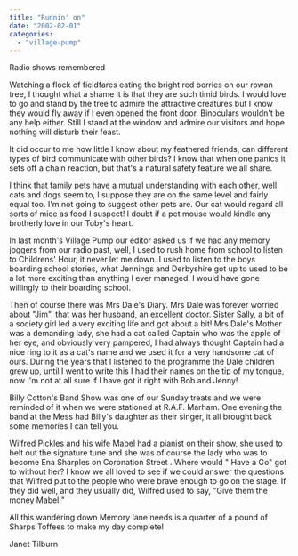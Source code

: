```yaml
---
title: "Runnin' on"
date: "2002-02-01"
categories: 
  - "village-pump"
---
```


Radio shows remembered

Watching a flock of fieldfares eating the bright red berries on our rowan tree, I thought what a shame it is that they are such timid birds. I would love to go and stand by the tree to admire the attractive creatures but I know they would fly away if I even opened the front door. Binoculars wouldn't be any help either. Still I stand at the window and admire our visitors and hope nothing will disturb their feast.

It did occur to me how little I know about my feathered friends, can different types of bird communicate with other birds? I know that when one panics it sets off a chain reaction, but that's a natural safety feature we all share.

I think that family pets have a mutual understanding with each other, well cats and dogs seem to, I suppose they are on the same level and fairly equal too. I'm not going to suggest other pets are. Our cat would regard all sorts of mice as food I suspect! I doubt if a pet mouse would kindle any brotherly love in our Toby's heart.

In last month's Village Pump our editor asked us if we had any memory joggers from our radio past, well, I used to rush home from school to listen to Childrens' Hour, it never let me down. I used to listen to the boys boarding school stories, what Jennings and Derbyshire got up to used to be a lot more exciting than anything I ever managed. I would have gone willingly to their boarding school.

Then of course there was Mrs Dale's Diary. Mrs Dale was forever worried about "Jim", that was her husband, an excellent doctor. Sister Sally, a bit of a society girl led a very exciting life and got about a bit! Mrs Dale's Mother was a demanding lady, she had a cat called Captain who was the apple of her eye, and obviously very pampered, I had always thought Captain had a nice ring to it as a cat's name and we used it for a very handsome cat of ours. During the years that I listened to the programme the Dale children grew up, until I went to write this I had their names on the tip of my tongue, now I'm not at all sure if I have got it right with Bob and Jenny!

Billy Cotton's Band Show was one of our Sunday treats and we were reminded of it when we were stationed at R.A.F. Marham. One evening the band at the Mess had Billy's daughter as their singer, it all brought back some memories I can tell you.

Wilfred Pickles and his wife Mabel had a pianist on their show, she used to belt out the signature tune and she was of course the lady who was to become Ena Sharples on Coronation Street . Where would " Have a Go" got to without her? I know we all loved to see if we could answer the questions that Wilfred put to the people who were brave enough to go on the stage. If they did well, and they usually did, Wilfred used to say, "Give them the money Mabel!"

All this wandering down Memory lane needs is a quarter of a pound of Sharps Toffees to make my day complete!

Janet Tilburn
